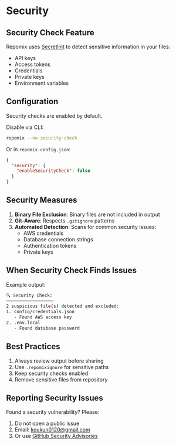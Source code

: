 # Security

## Security Check Feature

Repomix uses [Secretlint](https://github.com/secretlint/secretlint) to detect sensitive information in your files:
- API keys
- Access tokens
- Credentials
- Private keys
- Environment variables

## Configuration

Security checks are enabled by default.

Disable via CLI:
```bash
repomix --no-security-check
```

Or in `repomix.config.json`:
```json
{
  "security": {
    "enableSecurityCheck": false
  }
}
```

## Security Measures

1. **Binary File Exclusion**: Binary files are not included in output
2. **Git-Aware**: Respects `.gitignore` patterns
3. **Automated Detection**: Scans for common security issues:
    - AWS credentials
    - Database connection strings
    - Authentication tokens
    - Private keys

## When Security Check Finds Issues

Example output:
```bash
🔍 Security Check:
──────────────────
2 suspicious file(s) detected and excluded:
1. config/credentials.json
   - Found AWS access key
2. .env.local
   - Found database password
```

## Best Practices

1. Always review output before sharing
2. Use `.repomixignore` for sensitive paths
3. Keep security checks enabled
4. Remove sensitive files from repository

## Reporting Security Issues

Found a security vulnerability? Please:
1. Do not open a public issue
2. Email: koukun0120@gmail.com
3. Or use [GitHub Security Advisories](https://github.com/yamadashy/repomix/security/advisories/new)
